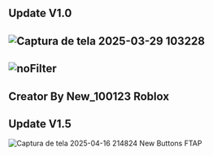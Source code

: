 Update V1.0
------------------------
![Captura de tela 2025-03-29 103228](https://github.com/user-attachments/assets/6eb2c512-ffa2-4466-b387-1add9021f40a)
---------------------------------
![noFilter](https://github.com/user-attachments/assets/6b0d3f84-9481-4d83-aed3-7ba480c7dbb3)
-
Creator By New_100123 Roblox
--------------------------------------------
Update V1.5
------------------------
![Captura de tela 2025-04-16 214824](https://github.com/user-attachments/assets/1f0540ea-3887-443e-8550-a3f6e6531eb7)
New Buttons FTAP
